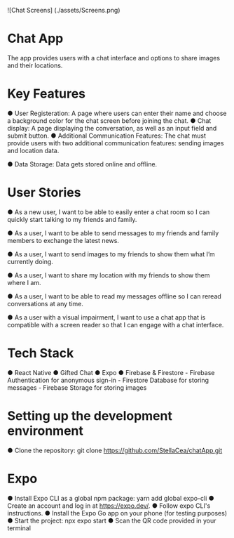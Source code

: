 ![Chat Screens] (./assets/Screens.png)

# Chat App

The app provides users with a chat interface and options to share images and their locations.

# Key Features
● User Registeration: A page where users can enter their name and choose a background color for the chat screen before joining the chat. 
● Chat display: A page displaying the conversation, as well as an input field and submit button.
● Additional Communication Features: The chat must provide users with two additional communication features: sending images and location data.

● Data Storage: Data gets stored online and offline.

# User Stories
● As a new user, I want to be able to easily enter a chat room so I can quickly start talking to my friends and family.

● As a user, I want to be able to send messages to my friends and family members to exchange the latest news.

● As a user, I want to send images to my friends to show them what I’m currently doing.

● As a user, I want to share my location with my friends to show them where I am.

● As a user, I want to be able to read my messages offline so I can reread conversations at any time.

● As a user with a visual impairment, I want to use a chat app that is compatible with a screen reader so that I can engage with a chat interface.

# Tech Stack
● React Native
● Gifted Chat
● Expo
● Firebase & Firestore
    - Firebase Authentication for anonymous sign-in
    - Firestore Database for storing messages
    - Firebase Storage for storing images

# Setting up the development environment
● Clone the repository: git clone https://github.com/StellaCea/chatApp.git

# Expo
● Install Expo CLI as a global npm package: yarn add global expo-cli
● Create an account and log in at https://expo.dev/.
● Follow expo CLI's instructions.
● Install the Expo Go app on your phone (for testing purposes)
● Start the project: npx expo start
● Scan the QR code provided in your terminal